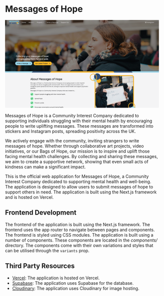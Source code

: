 # Messages of Hope

!["Messages of Hope Website"](/docs/images/home_page.png)

Messages of Hope is a Community Interest Company dedicated to supporting individuals struggling with their mental health by encouraging people to write uplifting messages. These messages are transformed into stickers and Instagram posts, spreading positivity across the UK.

We actively engage with the community, inviting strangers to write messages of hope. Whether through collaborative art projects, video initiatives, or our Bags of Hope, our mission is to inspire and uplift those facing mental health challenges. By collecting and sharing these messages, we aim to create a supportive network, showing that even small acts of kindness can make a significant impact.

This is the official web application for Messages of Hope, a Community Interest Company dedicated to supporting mental health and well-being. The application is designed to allow users to submit messages of hope to support others in need. The application is built using the Next.js framework and is hosted on Vercel.

## Frontend Development

The frontend of the application is built using the Next.js framework. The frontend uses the app router to navigate between pages and components. The frontend is styled using CSS modules. The application is built using a number of components. These components are located in the _components/_ directory. The components come with their own variations and styles that can be utilised through the `variants` prop.

## Third Party Resources

- [Vercel](https://vercel.com/): The application is hosted on Vercel.
- [Supabase](https://supabase.io/): The application uses Supabase for the database.
- [Cloudinary](https://cloudinary.com/): The application uses Cloudinary for image hosting.
